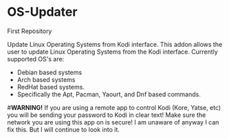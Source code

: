 # OS-Updater
First Repository

Update Linux Operating Systems from Kodi interface.
This addon allows the user to update Linux Operating Systems from the Kodi interface.
Currently supported OS's are:
  * Debian based systems   
  * Arch based systems
  * RedHat based systems.
  * Specifically the Apt, Pacman, Yaourt, and Dnf based commands.

#**WARNING!**
If you are using a remote app to control Kodi (Kore, Yatse, etc) you will be sending your password to Kodi in clear text!
Make sure the network you are using this app on is secure!
I am unaware of anyway I can fix this.  But I will continue to look into it.
